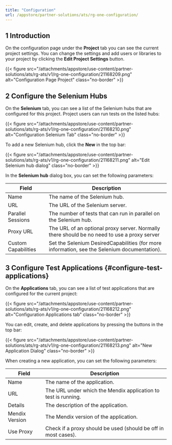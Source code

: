 ```yaml
---
title: "Configuration"
url: /appstore/partner-solutions/ats/rg-one-configuration/
---
```


## 1 Introduction

On the configuration page under the **Project** tab you can see the current project settings. You can change the settings and add users or libraries to your project by clicking the **Edit Project Settings** button.

{{< figure src="/attachments/appstore/use-content/partner-solutions/ats/rg-ats/v1/rg-one-configuration/21168209.png" alt="Configuration Page Project" class="no-border" >}}

## 2 Configure the Selenium Hubs

On the **Selenium** tab, you can see a list of the Selenium hubs that are configured for this project. Project users can run tests on the listed hubs:

{{< figure src="/attachments/appstore/use-content/partner-solutions/ats/rg-ats/v1/rg-one-configuration/21168210.png" alt="Configuration Selenium Tab" class="no-border" >}}

To add a new Selenium hub, click the **New** in the top bar:

{{< figure src="/attachments/appstore/use-content/partner-solutions/ats/rg-ats/v1/rg-one-configuration/21168211.png" alt="Edit Selenium hub dialog" class="no-border" >}}

In the **Selenium hub** dialog box, you can set the following parameters:

Field | Description
--- | ---
Name | The name of the Selenium hub.
URL | The URL of the Selenium server.
Parallel Sessions | The number of tests that can run in parallel on the Selenium hub.
Proxy URL | The URL of an optional proxy server. Normally there should be no need to use a proxy server
Custom Capabilities | Set the Selenium DesiredCapabilities (for more information, see the Selenium documentation).

## 3 Configure Test Applications {#configure-test-applications}

On the **Applications** tab, you can see a list of test applications that are configured for the current project:

{{< figure src="/attachments/appstore/use-content/partner-solutions/ats/rg-ats/v1/rg-one-configuration/21168212.png" alt="Configuration Applications tab" class="no-border" >}}

You can edit, create, and delete applications by pressing the buttons in the top bar:

{{< figure src="/attachments/appstore/use-content/partner-solutions/ats/rg-ats/v1/rg-one-configuration/21168213.png" alt="New Application Dialog" class="no-border" >}}

When creating a new application, you can set the following parameters:

Field | Description
--- | ---
Name | The name of the application.
URL | The URL under which the Mendix application to test is running.
Details | The description of the application.
Mendix Version | The Mendix version of the application.
Use Proxy | Check if a proxy should be used (should be off in most cases).
